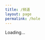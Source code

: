```yaml
---
title: /频道
layout: page
permalink: /hole
---
```


Loading...

<script type="text/javascript">
  window.location.replace("https://qun.qq.com/qqweb/qunpro/share?_wv=3&_wwv=128&appChannel=share&inviteCode=1VRx7k&from=246610&biz=ka");
</script>